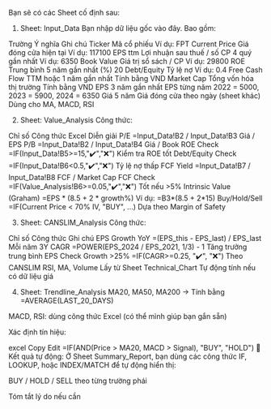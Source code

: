 Bạn sẽ có các Sheet cố định sau:

1. Sheet: Input_Data
Bạn nhập dữ liệu gốc vào đây. Bao gồm:

Trường	Ý nghĩa	Ghi chú
Ticker	Mã cổ phiếu	Ví dụ: FPT
Current Price	Giá đóng cửa hiện tại	Ví dụ: 117100
EPS ttm	Lợi nhuận sau thuế / số CP 4 quý gần nhất	Ví dụ: 6350
Book Value	Giá trị sổ sách / CP	Ví dụ: 29800
ROE	Trung bình 5 năm gần nhất (%)	20
Debt/Equity	Tỷ lệ nợ	Ví dụ: 0.4
Free Cash Flow	TTM hoặc 1 năm gần nhất	Tính bằng VND
Market Cap	Tổng vốn hóa thị trường	Tính bằng VND
EPS 3 năm gần nhất	EPS từng năm	2022 = 5000, 2023 = 5900, 2024 = 6350
Giá 5 năm	Giá đóng cửa theo ngày (sheet khác)	Dùng cho MA, MACD, RSI

2. Sheet: Value_Analysis
Công thức:

Chỉ số	Công thức Excel	Diễn giải
P/E	=Input_Data!B2 / Input_Data!B3	Giá / EPS
P/B	=Input_Data!B2 / Input_Data!B4	Giá / Book
ROE Check	=IF(Input_Data!B5>=15,"✔️","❌")	Kiểm tra ROE tốt
Debt/Equity Check	=IF(Input_Data!B6<0.5,"✔️","❌")	Tỷ lệ nợ thấp
FCF Yield	=Input_Data!B7 / Input_Data!B8	FCF / Market Cap
FCF Check	=IF(Value_Analysis!B6>=0.05,"✔️","❌")	Tốt nếu >5%
Intrinsic Value (Graham)	=EPS * (8.5 + 2 * growth%)	Ví dụ: =B3*(8.5 + 2*15)
Buy/Hold/Sell	=IF(Current Price < 70% IV, "BUY", ...)	Dựa theo Margin of Safety

3. Sheet: CANSLIM_Analysis
Công thức:

Chỉ số	Công thức	Ghi chú
EPS Growth YoY	=(EPS_this - EPS_last) / EPS_last	Mỗi năm
3Y CAGR	=POWER(EPS_2024 / EPS_2021, 1/3) - 1	Tăng trưởng trung bình EPS
Check Growth >25%	=IF(CAGR>=0.25, "✔️", "❌")	Theo CANSLIM
RSI, MA, Volume	Lấy từ Sheet Technical_Chart	Tự động tính nếu có dữ liệu giá

4. Sheet: Trendline_Analysis
MA20, MA50, MA200 → Tính bằng =AVERAGE(LAST_20_DAYS)

MACD, RSI: dùng công thức Excel (có thể mình giúp bạn gắn sẵn)

Xác định tín hiệu:

excel
Copy
Edit
=IF(AND(Price > MA20, MACD > Signal), "BUY", "HOLD")
🎯 Kết quả tự động:
Ở Sheet Summary_Report, bạn dùng các công thức IF, LOOKUP, hoặc INDEX/MATCH để tự động hiển thị:

BUY / HOLD / SELL theo từng trường phái

Tóm tắt lý do nếu cần